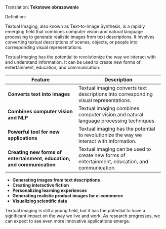 Translation: **Tekstowe obrazowanie**

Definition:

Textual Imaging, also known as Text-to-Image Synthesis, is a rapidly emerging field that combines computer vision and natural language processing to generate realistic images from text descriptions. It involves converting textual descriptions of scenes, objects, or people into corresponding visual representations.

Textual imaging has the potential to revolutionize the way we interact with and understand information. It can be used to create new forms of entertainment, education, and communication.

|Feature|Description|
|---|---|
|**Converts text into images**|Textual imaging converts text descriptions into corresponding visual representations.|
|**Combines computer vision and NLP**|Textual imaging combines computer vision and natural language processing techniques.|
|**Powerful tool for new applications**|Textual imaging has the potential to revolutionize the way we interact with information.|
|**Creating new forms of entertainment, education, and communication**|Textual imaging can be used to create new forms of entertainment, education, and communication.|

- **Generating images from text descriptions**
- **Creating interactive fiction**
- **Personalizing learning experiences**
- **Generating realistic product images for e-commerce**
- **Visualizing scientific data**

Textual imaging is still a young field, but it has the potential to have a significant impact on the way we live and work. As research progresses, we can expect to see even more innovative applications emerge.